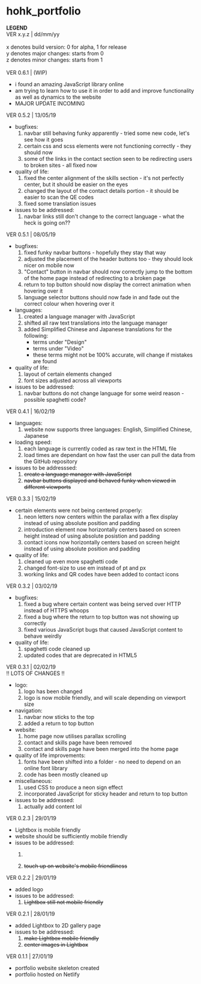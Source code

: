 # hohk_portfolio
  
__LEGEND__\
VER x.y.z | dd/mm/yy\
\
x denotes build version: 0 for alpha, 1 for release\
y denotes major changes: starts from 0\
z denotes minor changes: starts from 1\
<br>
VER 0.6.1 | (WIP)
- i found an amazing JavaScript library online
- am trying to learn how to use it in order to add and improve functionality as well as dynamics to the website
- MAJOR UPDATE INCOMING

VER 0.5.2 | 13/05/19
- bugfixes:
  1. navbar still behaving funky apparently - tried some new code, let's see how it goes
  2. certain css and scss elements were not functioning correctly - they should now
  3. some of the links in the contact section seen to be redirecting users to broken sites - all fixed now
- quality of life:
  1. fixed the center alignment of the skills section - it's not perfectly center, but it should be easier on the eyes
  2. changed the layout of the contact details portion - it should be easier to scan the QE codes
  3. fixed some translation issues
- issues to be addressed:
  1. navbar links still don't change to the correct language - what the heck is going on??

VER 0.5.1 | 08/05/19
- bugfixes:
  1. fixed funky navbar buttons - hopefully they stay that way
  2. adjusted the placement of the header buttons too - they should look nicer on mobile now
  3. "Contact" button in navbar should now correctly jump to the bottom of the home page instead of redirecting to a broken page
  4. return to top button should now display the correct animation when hovering over it
  5. language selector buttons should now fade in and fade out the correct colour when hovering over it
- languages:
  1. created a language manager with JavaScript
  2. shifted all raw text translations into the language manager
  3. added Simplified Chinese and Japanese translations for the following:
      - terms under "Design"
      - terms under "Video"
      - these terms might not be 100% accurate, will change if mistakes are found
- quality of life:
  1. layout of certain elements changed
  2. font sizes adjusted across all viewports
- issues to be addressed:
  1. navbar buttons do not change language for some weird reason - possible spaghetti code?

VER 0.4.1 | 16/02/19
- languages:
  1. website now supports three languages: English, Simplified Chinese, Japanese
- loading speed:
  1. each language is currently coded as raw text in the HTML file
  2. load times are dependant on how fast the user can pull the data from the GitHub repository
- issues to be addresssed:
  1. ~~create a language manager with JavaScript~~
  2. ~~navbar buttons displayed and behaved funky when viewed in different viewports~~

VER 0.3.3 | 15/02/19
- certain elements were not being centered properly:
  1. neon letters now centers within the parallax with a flex display instead of using absolute position and padding
  2. introduction element now horizontally centers based on screen height instead of using absolute posistion and padding
  3. contact icons now horizontally centers based on screen height instead of using absolute position and padding
- quality of life:
  1. cleaned up even more spaghetti code
  2. changed font-size to use em instead of pt and px
  3. working links and QR codes have been added to contact icons

VER 0.3.2 | 03/02/19
- bugfixes:
  1. fixed a bug where certain content was being served over HTTP instead of HTTPS whoops
  2. fixed a bug where the return to top button was not showing up correctly
  3. fixed various JavaScript bugs that caused JavaScript content to behave weirdly
- quality of life:
  1. spaghetti code cleaned up
  2. updated codes that are deprecated in HTML5

VER 0.3.1 | 02/02/19\
!! LOTS OF CHANGES !!
- logo:
  1. logo has been changed
  2. logo is now mobile friendly, and will scale depending on viewport size
- navigation:
  1. navbar now sticks to the top
  2. added a return to top button
- website:
  1. home page now utilises parallax scrolling
  2. contact and skills page have been removed
  3. contact and skills page have been merged into the home page
- quality of life improvements:
  1. fonts have been shifted into a folder - no need to depend on an online font library
  2. code has been mostly cleaned up
- miscellaneous:
  1. used CSS to produce a neon sign effect
  2. incorporated JavaScript for sticky header and return to top button
- issues to be addressed:
  1. actually add content lol

VER 0.2.3 | 29/01/19
- Lightbox is mobile friendly
- website should be sufficiently mobile friendly
- issues to be addressed:
  1. ~~~~font takes time to load - change font library to Google Fonts instead?~~~
  2. ~~touch up on website's mobile friendliness~~

VER 0.2.2 | 29/01/19
- added logo
- issues to be addressed:
  1. ~~Lightbox still not mobile friendly~~

VER 0.2.1 | 28/01/19
- added Lightbox to 2D gallery page
- issues to be addressed:
  1. ~~make Lightbox mobile friendly~~
  2. ~~center images in Lightbox~~

VER 0.1.1 | 27/01/19
- portfolio website skeleton created
- portfolio hosted on Netlify
